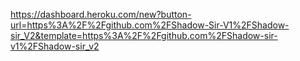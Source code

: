 https://dashboard.heroku.com/new?button-url=https%3A%2F%2Fgithub.com%2FShadow-Sir-V1%2FShadow-sir_V2&template=https%3A%2F%2Fgithub.com%2FShadow-sir-v1%2FShadow-sir_v2
